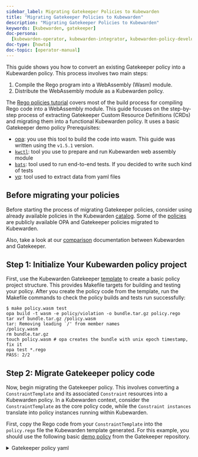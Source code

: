 ```yaml
---
sidebar_label: Migrating Gatekeeper Policies to Kubewarden
title: "Migrating Gatekeeper Policies to Kubewarden"
description: "Migrating Gatekeeper Policies to Kubewarden"
keywords: [kubewarden, gatekeeper]
doc-persona:
  [kubewarden-operator, kubewarden-integrator, kubewarden-policy-developer]
doc-type: [howto]
doc-topic: [operator-manual]
---
```


This guide shows you how to convert an existing Gatekeeper policy into a
Kubewarden policy. This process involves two main steps:

1. Compile the Rego program into a WebAssembly (Wasm) module.
2. Distribute the WebAssembly module as a Kubewarden policy.

The [Rego policies
tutorial](docs/tutorials/writing-policies/rego/01-intro-rego.md) covers most of
the build process for compiling Rego code into a WebAssembly module. This guide
focuses on the step-by-step process of extracting Gatekeeper Custom Resource
Definitions (CRDs) and migrating them into a functional Kubewarden policy. It
uses a basic Gatekeeper demo policy Prerequisites:

- [opa](https://github.com/open-policy-agent/opa/releases): you use this tool
  to build the code into wasm. This guide was written using the `v1.5.1` version.
- [`kwctl`](https://github.com/kubewarden/kwctl/releases): tool you use to
  prepare and run Kubewarden web assembly module
- [`bats`](https://github.com/bats-core/bats-core): tool used to run end-to-end
  tests. If you decided to write such kind of tests
- [yq](https://github.com/mikefarah/yq): tool used to extract data from yaml files

## Before migrating your policies

Before starting the process of migrating Gatekeeper policies, consider using
already available policies in the Kubewarden
[catalog](https://artifacthub.io/packages/search?kind=13). Some of the
[policies](https://github.com/kubewarden/rego-policies-library) are publicly
available OPA and Gatekeeper policies migrated to Kubewarden.

Also, take a look at our
[comparison](docs/explanations/comparisons/opa-comparison.md) documentation
between Kubewarden and Gatekeeper.

## Step 1: Initialize Your Kubewarden policy project

First, use the Kubewarden Gatekeeper
[template](https://github.com/kubewarden/gatekeeper-policy-template) to create
a basic policy project structure. This provides Makefile targets for building
and testing your policy. After you create the policy code from the template,
run the Makefile commands to check the policy builds and tests run
successfully:

```console
$ make policy.wasm test
opa build -t wasm -e policy/violation -o bundle.tar.gz policy.rego
tar xvf bundle.tar.gz /policy.wasm
tar: Removing leading `/' from member names
/policy.wasm
rm bundle.tar.gz
touch policy.wasm # opa creates the bundle with unix epoch timestamp, fix it
opa test *.rego
PASS: 2/2
```

## Step 2: Migrate Gatekeeper policy code

Now, begin migrating the Gatekeeper policy. This involves converting a
`ConstraintTemplate` and its associated `Constraint` resources into a Kubewarden
policy. In a Kubewarden context, consider the `ConstraintTemplate` as the core
policy code, while the `Constraint instances` translate into policy instances
running within Kubewarden.

First, copy the Rego code from your `ConstraintTemplate` into the `policy.rego`
file the Kubewarden template generated. For this example, you should use the
following basic
[demo policy](https://github.com/open-policy-agent/gatekeeper/blob/896d6620f9c16d7a5d91a74a6a4260db8d735640/demo/basic/demo.sh#L1)
from the Gatekeeper repository.

<details>
<summary> Gatekeeper policy yaml </summary>
```yaml
apiVersion: templates.gatekeeper.sh/v1
kind: ConstraintTemplate
metadata:
  name: k8srequiredlabels
spec:
  crd:
    spec:
      names:
        kind: K8sRequiredLabels
      validation:
        # Schema for the `parameters` field
        openAPIV3Schema:
          type: object
          properties:
            labels:
              type: array
              items:
                type: string
  targets:
    - target: admission.k8s.gatekeeper.sh
      rego: |
        package k8srequiredlabels

        violation[{"msg": msg, "details": {"missing_labels": missing}}] {
          provided := {label | input.review.object.metadata.labels[label]}
          required := {label | label := input.parameters.labels[_]}
          missing := required - provided
          count(missing) > 0
          msg := sprintf("you must provide labels: %v", [missing])
        }

````

</details>

Copy the Rego code snippet from the `rego` field into your `policy.rego` file:

```console
cat gatekeeper/demo/basic/templates/k8srequiredlabels_template.yaml | yq ".spec.targets[0].rego" > policy.rego
````

### Adapt Rego code for Kubewarden

You need to make sure the `package` name used inside of the Rego code is `policy`.
This is the value expected in many places by the Kubewarden Gatekeeper template.

If you don't change it, you will have errors when building the policy and running its end-to-end tests.

For example, the demo policy we're converting is defined inside of the `k8srequiredlabels` package, this value must be changed to be `policy`.

This is how the contents of the `policy.rego` file have to be:

```rego
package policy

violation[{"msg": msg, "details": {"missing_labels": missing}}] {
provided := {label | input.review.object.metadata.labels[label]}
required := {label | label := input.parameters.labels[_]}
missing := required - provided
count(missing) > 0
msg := sprintf("you must provide labels: %v", [missing])
}
```

Attempting to build the code after this change might reveal new compilation errors:

```console
opa build -t wasm -e policy/violation -o bundle.tar.gz policy.rego
error: load error: 2 errors occurred during loading:
policy.rego:3: rego_parse_error: `if` keyword is required before rule body
policy.rego:3: rego_parse_error: `contains` keyword is required for partial set rules
make: *** [Makefile:4: policy.wasm] Error 1
```

The policy author must fix these errors to allow the `opa` CLI to build the
code successfully. The specific changes may vary depending on the `opa` version
and the original policy code. As we are migrating a rego
policy prior to OPA v1, we need to update the code to be v1-compliant. The
final `policy.rego` code looks like this:

```rego
package policy

violation contains {"msg": msg, "details": {"missing_labels": missing}} if {
  provided := {label | input.review.object.metadata.labels[label]}
  required := {label | label := input.parameters.labels[_]}
  missing := required - provided
  count(missing) > 0
  msg = sprintf("you must provide labels: %v", [missing])
}
```

After you adjust the code, build the policy:

```console
$ make policy.wasm
opa build -t wasm -e policy/violation -o bundle.tar.gz policy.rego
tar xvf bundle.tar.gz /policy.wasm
tar: Removing leading `/' from member names
/policy.wasm
rm bundle.tar.gz
touch policy.wasm # opa creates the bundle with unix epoch timestamp, fix it
```

There is more information on how to build Gatekeeper policies in our
[tutorial](docs/tutorials/writing-policies/rego/gatekeeper/03-build-and-run.md)

### Rego Policy code and OPA v1.0.0 compatibility

With the release of OPA (Open Policy Agent)
[v1.0.0](https://github.com/open-policy-agent/opa/releases/tag/v1.0.0) in
December 2024, a breaking change was introduced regarding Rego policy syntax.

Previously, `if` for all rule definitions and `contains` for multi-value rules were
optional; now, they're mandatory. This change affects most older policies.

Here's a summary of what you need to know:

- OPA v1.0.0 Syntax: OPA v1.0.0 mandates the use of `if` for all rule definitions
  and `contains` for multi-value rules. Policies not adhering to this syntax will
  break.
- Backward Compatibility: If you need to build older policies that don't use
  the new v1.0.0 syntax, you must provide the `--v0-compatible` flag to the `opa
build` command.
- Gatekeeper integration: Gatekeeper updated its OPA dependency to v1.0.0 in
  its [v3.19.0 release](https://github.com/open-policy-agent/gatekeeper/releases/tag/v3.19.0).
- Rego version in Gatekeeper templates: Gatekeeper assumes `v0` syntax is used
  unless the template explicitly specifies `version: "v1"` within the `source` field
  under `code.engine: Rego`.

Checkout [this
section](https://open-policy-agent.github.io/gatekeeper/website/docs/constrainttemplates/#enable-opa-rego-v1-syntax-in-constrainttemplates)
of Gatekeeper's docs for more details about how `v0` and `v1` versions of Rego
are handled.

What this means for you:

- If the Gatekeeper CR doesn't specify a Rego version, it implies `v0` is going
  to be used. You must build the policy using the `OPA_V0_COMPATIBLE=true
make` command.
- If the Gatekeeper CR explicitly specifies `version: "v1"`, you must
  build the policy without any environment variable set.

## Step 3: Update and run tests

While highly recommended, policy authors might skip creating tests for the
initial version of a policy. If this applies to you, you'll need to disable the
Makefile targets used to run tests. You can't remove these targets entirely, as
the default CI jobs expect them to be defined. Instead, you should replace the
commands that call `opa` and `bats` with a "no-op" operation. For example, you can
use an `echo` command to print an explanation for why the tests aren't being run.

The Kubewarden Gatekeeper template includes both Rego unit tests and end-to-end
(e2e) tests using Bats and `kwctl`. If you plan to include tests, both sets
need to be adapted for your policy.

If your Gatekeeper policy already has Rego tests, you can copy them into the
`policy_test.rego` file. These run automatically when you execute the
`make test` command.

:::warning
Keep in mind that any Rego tests you write in `policy_test.rego` are subject to
the same compatibility issues detailed in the [Rego Policy code and OPA v1.0.0
Compatibility](#rego-policy-code-and-opa-v100-compatibility) section.
:::

The policy you are migrating in this guide does not have tests; we need to add
them ourselves. Therefore, we'll update the `policy_test.rego` test file
with some basic tests:

```rego
package policy

review_required_labels := {
	"parameters": {"labels": ["test"]},
	"review": {"object": {"metadata": {"labels": {"test": "value"}}}},
}

review_missing_labels := {
	"parameters": {"labels": ["test"]},
	"review": {"object": {"metadata": {"labels": {"other": "value"}}}},
}

test_accept if {
	r = review_required_labels
	res = violation with input as r
	count(res) = 0
}

test_reject if {
	r = review_missing_labels
	res = violation with input as r
	count(res) = 1
}
```

Now, running `make test` should validate your policy:

```
$ make policy.wasm test
opa build -t wasm -e policy/violation -o bundle.tar.gz policy.rego
tar xvf bundle.tar.gz /policy.wasm
tar: Removing leading `/' from member names
/policy.wasm
rm bundle.tar.gz
touch policy.wasm # opa creates the bundle with unix epoch timestamp, fix it
opa test *.rego
PASS: 2/2
```

Next, update the e2e tests file (`e2e.bats`):

```
#!/usr/bin/env bats

@test "accept because required label is present" {
  run kwctl run -e gatekeeper annotated-policy.wasm --settings-path test_data/settings.json --request-path test_data/accept_deploy_request.json

  # this prints the output when one the checks below fails
  echo "output = ${output}"

  # request accepted
  [ "$status" -eq 0 ]
  [ $(expr "$output" : '.*allowed.*true') -ne 0 ]
}

@test "reject because required label is missing" {
run kwctl run -e gatekeeper annotated-policy.wasm --settings-path test_data/settings.json --request-path test_data/reject_deploy_request.json

  # this prints the output when one the checks below fails
  echo "output = ${output}"

  # request rejected
  [ "$status" -eq 0 ]
  [ $(expr "$output" : '.*allowed.*false') -ne 0 ]
  [ $(expr "$output" : '.*message.*you must provide labels: \[test\]') -ne 0 ]
}
```

You'll need to create the `test_data/settings.json`,
`test_data/accept_deploy_request.json` and `test_data/reject_deploy_request.json`
files to support these tests.

Here's the content for `test_data/settings.json`:

<details>
<summary>test_data/settings.json</summary>

```json
{
  "labels": ["test"]
}
```

</details>

We won't include the full content of `accept_deploy_request.json` and
`reject_deploy_request.json` here, as `AdmissionRequest` JSON can be quite
long, and we want to keep this guide concise. However, you can use the [`kwctl
scaffold`](docs/reference/kwctl-cli.md#kwctl-scaffold-admission-request)
command to generate these files. The key for this guide is that one request
should be missing the required label, while the other should have the label
defined.

Check if the e2e tests are passing:

```console
$ make e2e-tests
bats e2e.bats
e2e.bats
  ✓ accept because required label is present
  ✓ reject because required label is missing
```

:::important Important Note on Policy Parameters
The policy parameters (for example, labels in
this example) originate from the policy settings. This allows you to deploy
multiple instances of the same policy with different parameters/settings,
similar to how Constraints function in Gatekeeper.
:::

## Step 4: Prepare `metadata.yml` for distribution

Now that you have a functional policy, prepare the `metadata.yml` file for
distribution. This file defines annotations with the policy description,
author, license, and other essential information. Crucially, it defines the
`rules` that specify which resources and verbs the policy can validate. This
information drives the `kwctl scaffold` command to generate the manifest for
deploying the policy in your cluster.

Gatekeeper's `Constraints` CRDs, which are instances of policies defined in
`ConstraintTemplates`, specify which resources a policy instance evaluates.
Therefore, if you have existing `Constraints` that apply a `ConstraintTemplate`,
they offer a good reference for the resources you should define in your
`metadata.yml` file. For instance, in the Gatekeeper example used earlier, the
`K8sRequiredLabels` `Constraint` created from the `k8srequiredlabels`
`ConstraintTemplate` applies to `Namespaces`:

```yaml
apiVersion: constraints.gatekeeper.sh/v1beta
kind: K8sRequiredLabels
metadata:
  name: ns-must-have-gk
spec:
  match:
    kinds:
      - apiGroups: [""]
        kinds: ["Namespace"]
  parameters:
    labels: ["gatekeeper"]
```

Based on this, update the `rules` section of your `metadata.yml` to include a new
`rule` for validating `namespaces` during `CREATE` and `UPDATE` operations:

```yaml
rules:
  - apiGroups: ["apps"]
    apiVersions: ["v1"]
    resources: ["deployments"]
    operations: ["CREATE", "UPDATE"]
  - apiGroups: [""]
    apiVersions: ["v1"]
    resources: ["namespaces"]
    operations: ["CREATE", "UPDATE"]
mutating: false
contextAware: false
executionMode: gatekeeper
# Consider the policy for the background audit scans. Default is true. Note the
# intrinsic limitations of the background audit feature on docs.kubewarden.io;
# If your policy hits any limitations, set to false for the audit feature to
# skip this policy and not generate false positives.
backgroundAudit: true
annotations:
  # artifacthub specific:
  io.artifacthub.displayName: Policy Name
  io.artifacthub.resources: Pod
  io.artifacthub.keywords: pod, cool policy, kubewarden
  io.kubewarden.policy.ociUrl: ghcr.io/yourorg/policies/policy-name # must match release workflow oci-target
  # kubewarden specific:
  io.kubewarden.policy.title: policy-name
  io.kubewarden.policy.version: 0.0.1-unreleased
  io.kubewarden.policy.description: Short description
  io.kubewarden.policy.author: "Author name <author-email@example.com>"
  io.kubewarden.policy.url: https://github.com/yourorg/policy-name
  io.kubewarden.policy.source: https://github.com/yourorg/policy-name
  io.kubewarden.policy.license: Apache-2.0
  # The next two annotations are used in the policy report generated by the
  # Audit scanner. Severity indicates policy check result criticality and
  # Category indicates policy category. See more here at docs.kubewarden.io
  io.kubewarden.policy.severity: medium # one of info, low, medium, high, critical. See docs.
  io.kubewarden.policy.category: Resource validation
```

Now, your policy is ready for distribution and deployment. Refer to the
[Publishing the
policy](docs/tutorials/writing-policies/rego/gatekeeper/04-distribute.md#pushing-the-policy)
section from the tutorial to learn how to push it to a remote registry.

You can scaffold the policy manifest using `kwctl`:

```console
$ kwctl scaffold manifest --type ClusterAdmissionPolicy annotated-policy.wasm
apiVersion: policies.kubewarden.io/v1
kind: ClusterAdmissionPolicy
metadata:
  annotations:
    io.kubewarden.policy.category: Resource validation
    io.kubewarden.policy.severity: medium
  name: policy-name
spec:
  module: file:///home/jvanz/SUSE/mygatekeeperpolicy/annotated-policy.wasm
  settings: {}
  rules:
  - apiGroups:
    - apps
    apiVersions:
    - v1
    resources:
    - deployments
    operations:
    - CREATE
    - UPDATE
  - apiGroups:
    - ''
    apiVersions:
    - v1
    resources:
    - namespaces
    operations:
    - CREATE
    - UPDATE
  mutating: false
```

**Define Policy Settings**

This policy has parameters, which Gatekeeper defines within the
`Constraint`. You need to update the `settings` section in the generated Kubewarden
policy manifest to include these required parameters. In the following example,
beyond defining the settings, you can test the policy from the OCI registry:

```yaml
apiVersion: policies.kubewarden.io/v1
kind: ClusterAdmissionPolicy
metadata:
  annotations:
    io.kubewarden.policy.category: Resource validation
    io.kubewarden.policy.severity: medium
  name: policy-name
spec:
  module: registry://ghcr.io/jvanz/policies/mygatekeeperpolicy:latest
  settings:
    labels:
      - "gatekeeper"
  rules:
    - apiGroups:
        - apps
      apiVersions:
        - v1
      resources:
        - deployments
      operations:
        - CREATE
        - UPDATE
    - apiGroups:
        - ""
      apiVersions:
        - v1
      resources:
        - namespaces
      operations:
        - CREATE
        - UPDATE
  mutating: false
```

Try to deploy a namespace missing the required `gatekeeper` label:

```console
kubectl apply -f - <<EOF
apiVersion: v1
kind: Namespace
metadata:
  name: your-namespace-name
  labels:
    purpose: demo
EOF
Error from server: error when creating "STDIN": admission webhook "clusterwide-policy-name.kubewarden.admission" denied the request: you must provide labels: [gatekeeper]
```

And another namespace with the required label:

```console
kubectl apply -f - <<EOF
apiVersion: v1
kind: Namespace
metadata:
  name: your-namespace-name
  labels:
    purpose: demo
    gatekeeper: test
EOF

namespace/your-namespace-name created
```
